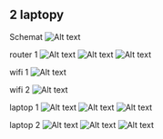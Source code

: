 ## 2 laptopy

Schemat 
![Alt text](image-2.png)

router 1
![Alt text](image-9.png)
![Alt text](image-10.png)
![Alt text](image-11.png)

wifi 1
![Alt text](image-1.png)


wifi 2
![Alt text](image-1.png)


laptop 1 
![Alt text](image-3.png)
![Alt text](image-4.png)
![Alt text](image-5.png)

laptop 2
![Alt text](image-6.png)
![Alt text](image-7.png)
![Alt text](image-8.png)


